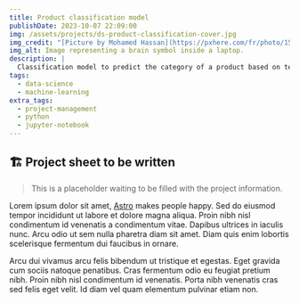 ```yaml
---
title: Product classification model
publishDate: 2023-10-07 22:09:00
img: /assets/projects/ds-product-classification-cover.jpg
img_credit: "[Picture by Mohamed Hassan](https://pxhere.com/fr/photo/1584997)"
img_alt: Image representing a brain symbol inside a laptop.
description: |
  Classification model to predict the category of a product based on text and image.
tags:
  - data-science
  - machine-learning
extra_tags:
  - project-management
  - python
  - jupyter-notebook
---
```


## 🏗️ Project sheet to be written

> This is a placeholder waiting to be filled with the project information.

Lorem ipsum dolor sit amet, <a href="https://astro.build/">Astro</a> makes people happy. Sed do eiusmod tempor incididunt ut labore et dolore magna aliqua. Proin nibh nisl condimentum id venenatis a condimentum vitae. Dapibus ultrices in iaculis nunc. Arcu odio ut sem nulla pharetra diam sit amet. Diam quis enim lobortis scelerisque fermentum dui faucibus in ornare.

Arcu dui vivamus arcu felis bibendum ut tristique et egestas. Eget gravida cum sociis natoque penatibus. Cras fermentum odio eu feugiat pretium nibh. Proin nibh nisl condimentum id venenatis. Porta nibh venenatis cras sed felis eget velit. Id diam vel quam elementum pulvinar etiam non.
